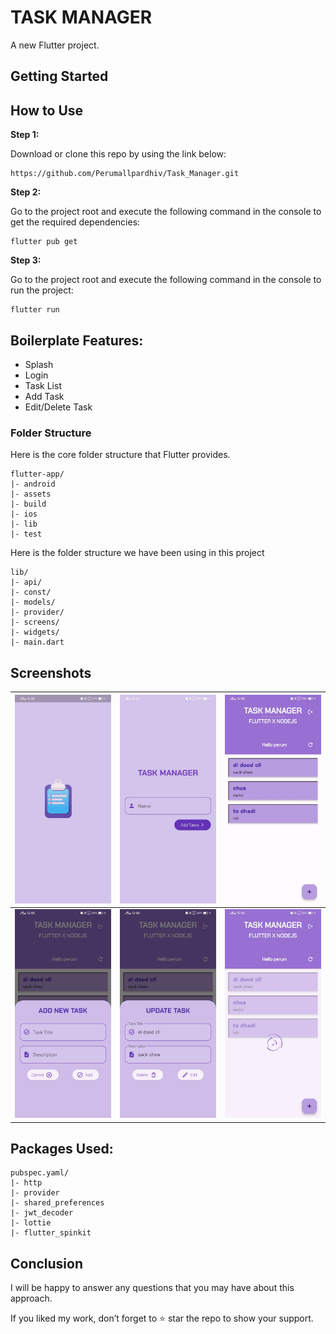 # TASK MANAGER

A new Flutter project.

## Getting Started
## How to Use 

**Step 1:**

Download or clone this repo by using the link below:

```
https://github.com/Perumallpardhiv/Task_Manager.git
```

**Step 2:**

Go to the project root and execute the following command in the console to get the required dependencies: 

```
flutter pub get 
```

**Step 3:**

Go to the project root and execute the following command in the console to run the project:

```
flutter run
```

## Boilerplate Features:
* Splash
* Login
* Task List
* Add Task
* Edit/Delete Task

### Folder Structure
Here is the core folder structure that Flutter provides.

```
flutter-app/
|- android
|- assets
|- build
|- ios
|- lib
|- test
```

Here is the folder structure we have been using in this project

```
lib/
|- api/
|- const/
|- models/
|- provider/
|- screens/
|- widgets/
|- main.dart
```

## Screenshots
![](/assets/images/1.jpeg?raw=true "Optional Title") | ![](/assets/images/2.jpeg?raw=true "Optional Title") | ![](/assets/images/3.jpeg?raw=true "Optional Title")
:-------------------------:|:-------------------------:|:---------------------
![](/assets/images/4.jpeg?raw=true "Optional Title")  |  ![](/assets/images/5.jpeg?raw=true "Optional Title") | ![](/assets/images/6.jpeg?raw=true "Optional Title")


## Packages Used:
```
pubspec.yaml/
|- http
|- provider
|- shared_preferences
|- jwt_decoder
|- lottie
|- flutter_spinkit
```

## Conclusion
I will be happy to answer any questions that you may have about this approach.

If you liked my work, don’t forget to ⭐ star the repo to show your support.
